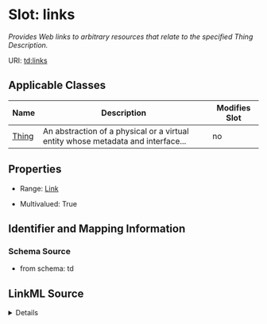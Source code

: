 

# Slot: links


_Provides Web links to arbitrary resources that relate to the specified Thing Description._



URI: [td:links](https://www.w3.org/2019/wot/td#links)



<!-- no inheritance hierarchy -->





## Applicable Classes

| Name | Description | Modifies Slot |
| --- | --- | --- |
| [Thing](Thing.md) | An abstraction of a physical or a virtual entity whose metadata and interface... |  no  |







## Properties

* Range: [Link](Link.md)

* Multivalued: True





## Identifier and Mapping Information







### Schema Source


* from schema: td




## LinkML Source

<details>
```yaml
name: links
description: Provides Web links to arbitrary resources that relate to the specified
  Thing Description.
from_schema: td
rank: 1000
multivalued: true
alias: links
owner: Thing
domain_of:
- Thing
range: Link

```
</details>